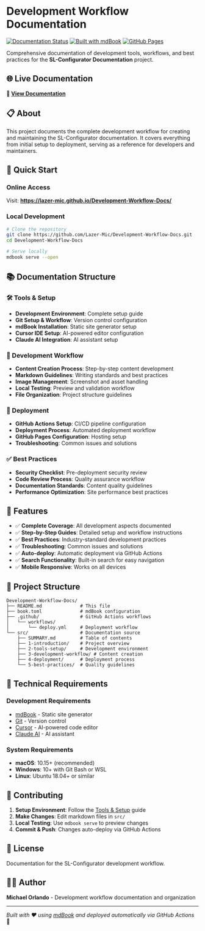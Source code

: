 # Development Workflow Documentation

[![Documentation Status](https://img.shields.io/badge/docs-live-brightgreen)](https://lazer-mic.github.io/Development-Workflow-Docs/)
[![Built with mdBook](https://img.shields.io/badge/built%20with-mdBook-blue)](https://github.com/rust-lang/mdBook)
[![GitHub Pages](https://img.shields.io/badge/hosted-GitHub%20Pages-222222)](https://pages.github.com/)

Comprehensive documentation of development tools, workflows, and best practices for the **SL-Configurator Documentation** project.

## 🌐 Live Documentation

**📖 [View Documentation](https://lazer-mic.github.io/Development-Workflow-Docs/)**

## 📋 About

This project documents the complete development workflow for creating and maintaining the SL-Configurator documentation. It covers everything from initial setup to deployment, serving as a reference for developers and maintainers.

## 🚀 Quick Start

### Online Access
Visit: **https://lazer-mic.github.io/Development-Workflow-Docs/**

### Local Development
```bash
# Clone the repository
git clone https://github.com/Lazer-Mic/Development-Workflow-Docs.git
cd Development-Workflow-Docs

# Serve locally
mdbook serve --open
```

## 📚 Documentation Structure

### 🛠️ Tools & Setup
- **Development Environment**: Complete setup guide
- **Git Setup & Workflow**: Version control configuration
- **mdBook Installation**: Static site generator setup
- **Cursor IDE Setup**: AI-powered editor configuration
- **Claude AI Integration**: AI assistant setup

### 🔄 Development Workflow
- **Content Creation Process**: Step-by-step content development
- **Markdown Guidelines**: Writing standards and best practices
- **Image Management**: Screenshot and asset handling
- **Local Testing**: Preview and validation workflow
- **File Organization**: Project structure guidelines

### 🚀 Deployment
- **GitHub Actions Setup**: CI/CD pipeline configuration
- **Deployment Process**: Automated deployment workflow
- **GitHub Pages Configuration**: Hosting setup
- **Troubleshooting**: Common issues and solutions

### ✅ Best Practices
- **Security Checklist**: Pre-deployment security review
- **Code Review Process**: Quality assurance workflow
- **Documentation Standards**: Content quality guidelines
- **Performance Optimization**: Site performance best practices

## 🎨 Features

- ✅ **Complete Coverage**: All development aspects documented
- ✅ **Step-by-Step Guides**: Detailed setup and workflow instructions
- ✅ **Best Practices**: Industry-standard development practices
- ✅ **Troubleshooting**: Common issues and solutions
- ✅ **Auto-deploy**: Automatic deployment via GitHub Actions
- ✅ **Search Functionality**: Built-in search for easy navigation
- ✅ **Mobile Responsive**: Works on all devices

## 📁 Project Structure

```
Development-Workflow-Docs/
├── README.md              # This file
├── book.toml              # mdBook configuration
├── .github/               # GitHub Actions workflows
│   └── workflows/
│       └── deploy.yml     # Deployment workflow
└── src/                   # Documentation source
    ├── SUMMARY.md         # Table of contents
    ├── 1-introduction/    # Project overview
    ├── 2-tools-setup/     # Development environment
    ├── 3-development-workflow/ # Content creation
    ├── 4-deployment/      # Deployment process
    └── 5-best-practices/  # Quality guidelines
```

## 🔧 Technical Requirements

### Development Requirements
- [mdBook](https://github.com/rust-lang/mdBook) - Static site generator
- [Git](https://git-scm.com/) - Version control
- [Cursor](https://cursor.sh/) - AI-powered code editor
- [Claude AI](https://claude.ai/) - AI assistant

### System Requirements
- **macOS**: 10.15+ (recommended)
- **Windows**: 10+ with Git Bash or WSL
- **Linux**: Ubuntu 18.04+ or similar

## 🤝 Contributing

1. **Setup Environment**: Follow the [Tools & Setup](https://lazer-mic.github.io/Development-Workflow-Docs/2-tools-setup/) guide
2. **Make Changes**: Edit markdown files in `src/`
3. **Local Testing**: Use `mdbook serve` to preview changes
4. **Commit & Push**: Changes auto-deploy via GitHub Actions

## 📄 License

Documentation for the SL-Configurator development workflow.

## 👨‍💻 Author

**Michael Orlando** - Development workflow documentation and organization

---

*Built with ❤️ using [mdBook](https://github.com/rust-lang/mdBook) and deployed automatically via GitHub Actions* 🚀 